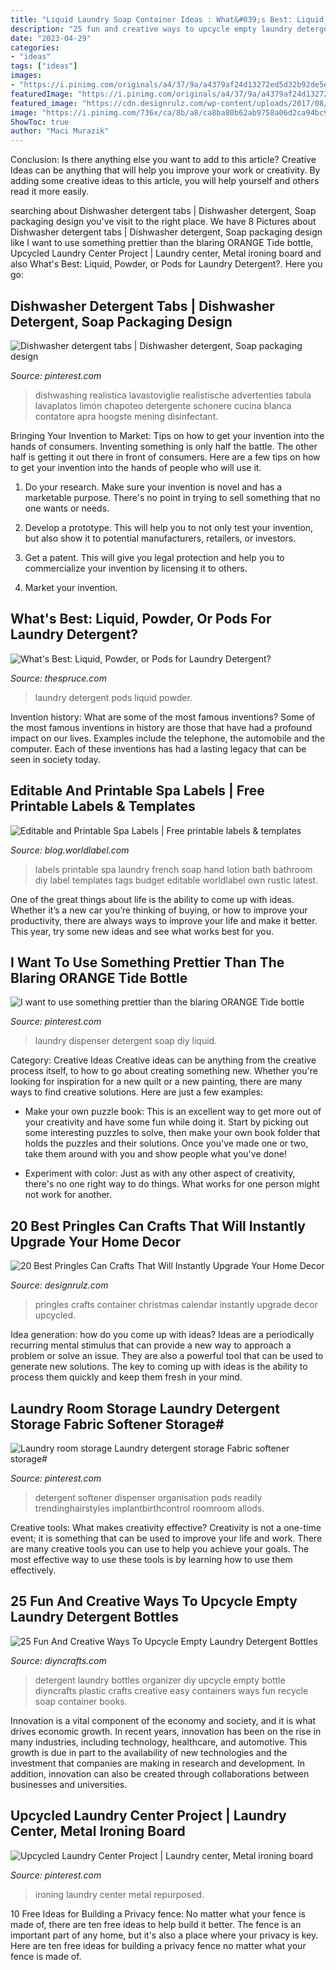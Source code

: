 ```yaml
---
title: "Liquid Laundry Soap Container Ideas : What&#039;s Best: Liquid, Powder, Or Pods For Laundry Detergent?"
description: "25 fun and creative ways to upcycle empty laundry detergent bottles"
date: "2023-04-29"
categories:
- "ideas"
tags: ["ideas"]
images:
- "https://i.pinimg.com/originals/a4/37/9a/a4379af24d13272ed5d32b92de5eda47.jpg"
featuredImage: "https://i.pinimg.com/originals/a4/37/9a/a4379af24d13272ed5d32b92de5eda47.jpg"
featured_image: "https://cdn.designrulz.com/wp-content/uploads/2017/08/avent-christmas-calendar.jpg"
image: "https://i.pinimg.com/736x/ca/8b/a8/ca8ba80b62ab9758a06d2ca94bc9e2c9.jpg"
ShowToc: true
author: "Maci Murazik"
---
```



Conclusion: Is there anything else you want to add to this article?
Creative Ideas can be anything that will help you improve your work or creativity. By adding some creative ideas to this article, you will help yourself and others read it more easily.

	

		
searching about Dishwasher detergent tabs | Dishwasher detergent, Soap packaging design you've visit to the right place. We have 8 Pictures about Dishwasher detergent tabs | Dishwasher detergent, Soap packaging design like I want to use something prettier than the blaring ORANGE Tide bottle, Upcycled Laundry Center Project | Laundry center, Metal ironing board and also What&#039;s Best: Liquid, Powder, or Pods for Laundry Detergent?. Here you go:
		
    
## Dishwasher Detergent Tabs | Dishwasher Detergent, Soap Packaging Design

<img loading=lazy src="https://i.pinimg.com/736x/ca/8b/a8/ca8ba80b62ab9758a06d2ca94bc9e2c9.jpg" onerror="this.onerror=null;this.src='https://tse1.mm.bing.net/th?id=OIP.8FVHc0PuIik95nQy521F0gHaK3&amp;pid=15.1';" alt="Dishwasher detergent tabs | Dishwasher detergent, Soap packaging design">

_Source: pinterest.com_

>dishwashing realistica lavastoviglie realistische advertenties tabula lavaplatos limón chapoteo detergente schonere cucina blanca contatore apra hoogste mening disinfectant. 

	

Bringing Your Invention to Market: Tips on how to get your invention into the hands of consumers.
Inventing something is only half the battle. The other half is getting it out there in front of consumers. Here are a few tips on how to get your invention into the hands of people who will use it.
1. Do your research. Make sure your invention is novel and has a marketable purpose. There's no point in trying to sell something that no one wants or needs.

2. Develop a prototype. This will help you to not only test your invention, but also show it to potential manufacturers, retailers, or investors.

3. Get a patent. This will give you legal protection and help you to commercialize your invention by licensing it to others.

4. Market your invention.

    
## What&#039;s Best: Liquid, Powder, Or Pods For Laundry Detergent?

<img loading=lazy src="https://www.thespruce.com/thmb/822-bsyA07E4icHqBSWgeF_fUO0=/6325x4217/filters:fill(auto,1)/the-best-laundry-detergent-4126598-01-b962232592e54fa98d777460664b4da5.jpg" onerror="this.onerror=null;this.src='https://tse3.mm.bing.net/th?id=OIP._sqZEx8JKavZJ7zdePnZpwHaE8&amp;pid=15.1';" alt="What&#039;s Best: Liquid, Powder, or Pods for Laundry Detergent?">

_Source: thespruce.com_

>laundry detergent pods liquid powder. 

	

Invention history: What are some of the most famous inventions?
Some of the most famous inventions in history are those that have had a profound impact on our lives. Examples include the telephone, the automobile and the computer. Each of these inventions has had a lasting legacy that can be seen in society today.

    
## Editable And Printable Spa Labels | Free Printable Labels &amp; Templates

<img loading=lazy src="https://blog.worldlabel.com/wp-content/myfiles/2014/09/Hand_Soap_Lotion_Labels_Printable.jpg" onerror="this.onerror=null;this.src='https://tse1.mm.bing.net/th?id=OIP.jM_HXZ5pb09BXk4oOvZgsQHaIn&amp;pid=15.1';" alt="Editable and Printable Spa Labels | Free printable labels &amp; templates">

_Source: blog.worldlabel.com_

>labels printable spa laundry french soap hand lotion bath bathroom diy label templates tags budget editable worldlabel own rustic latest. 

	

One of the great things about life is the ability to come up with ideas. Whether it’s a new car you’re thinking of buying, or how to improve your productivity, there are always ways to improve your life and make it better. This year, try some new ideas and see what works best for you.

    
## I Want To Use Something Prettier Than The Blaring ORANGE Tide Bottle

<img loading=lazy src="https://i.pinimg.com/originals/a4/37/9a/a4379af24d13272ed5d32b92de5eda47.jpg" onerror="this.onerror=null;this.src='https://tse1.mm.bing.net/th?id=OIP.H-pN9ANNrgMWiA6D2ntGCgHaGI&amp;pid=15.1';" alt="I want to use something prettier than the blaring ORANGE Tide bottle">

_Source: pinterest.com_

>laundry dispenser detergent soap diy liquid. 

	

Category: Creative Ideas
Creative ideas can be anything from the creative process itself, to how to go about creating something new. Whether you're looking for inspiration for a new quilt or a new painting, there are many ways to find creative solutions. Here are just a few examples: 
- Make your own puzzle book: This is an excellent way to get more out of your creativity and have some fun while doing it. Start by picking out some interesting puzzles to solve, then make your own book folder that holds the puzzles and their solutions. Once you've made one or two, take them around with you and show people what you've done! 

- Experiment with color: Just as with any other aspect of creativity, there's no one right way to do things. What works for one person might not work for another.

    
## 20 Best Pringles Can Crafts That Will Instantly Upgrade Your Home Decor

<img loading=lazy src="https://cdn.designrulz.com/wp-content/uploads/2017/08/avent-christmas-calendar.jpg" onerror="this.onerror=null;this.src='https://tse2.mm.bing.net/th?id=OIP.Cz2txChsBRWDdKf5i4M2WAHaJ4&amp;pid=15.1';" alt="20 Best Pringles Can Crafts That Will Instantly Upgrade Your Home Decor">

_Source: designrulz.com_

>pringles crafts container christmas calendar instantly upgrade decor upcycled. 

	

Idea generation: how do you come up with ideas?
Ideas are a periodically recurring mental stimulus that can provide a new way to approach a problem or solve an issue. They are also a powerful tool that can be used to generate new solutions. The key to coming up with ideas is the ability to process them quickly and keep them fresh in your mind.

    
## Laundry Room Storage Laundry Detergent Storage Fabric Softener Storage#

<img loading=lazy src="https://i.pinimg.com/736x/79/93/42/799342eea84c895bf98281ab3b402802.jpg" onerror="this.onerror=null;this.src='https://tse4.mm.bing.net/th?id=OIP.jncuQyTCFJw2MaUZJBue_AHaNL&amp;pid=15.1';" alt="Laundry room storage Laundry detergent storage Fabric softener storage#">

_Source: pinterest.com_

>detergent softener dispenser organisation pods readily trendinghairstyles implantbirthcontrol roomroom allods. 

	

Creative tools: What makes creativity effective?
Creativity is not a one-time event; it is something that can be used to improve your life and work. There are many creative tools you can use to help you achieve your goals. The most effective way to use these tools is by learning how to use them effectively.

    
## 25 Fun And Creative Ways To Upcycle Empty Laundry Detergent Bottles

<img loading=lazy src="http://www.diyncrafts.com/wp-content/uploads/2017/04/4-book-organizer.jpg" onerror="this.onerror=null;this.src='https://tse1.mm.bing.net/th?id=OIP.dOsiJL6_BF0uORq2xPvZEQHaKn&amp;pid=15.1';" alt="25 Fun And Creative Ways To Upcycle Empty Laundry Detergent Bottles">

_Source: diyncrafts.com_

>detergent laundry bottles organizer diy upcycle empty bottle diyncrafts plastic crafts creative easy containers ways fun recycle soap container books. 

	

Innovation is a vital component of the economy and society, and it is what drives economic growth. In recent years, innovation has been on the rise in many industries, including technology, healthcare, and automotive. This growth is due in part to the availability of new technologies and the investment that companies are making in research and development. In addition, innovation can also be created through collaborations between businesses and universities.

    
## Upcycled Laundry Center Project | Laundry Center, Metal Ironing Board

<img loading=lazy src="https://i.pinimg.com/originals/43/69/58/43695824f09ba2344f3cc5b09ea75aa5.jpg" onerror="this.onerror=null;this.src='https://tse3.mm.bing.net/th?id=OIP.k_rLFnrFD4Dk4nm7jlFVYgAAAA&amp;pid=15.1';" alt="Upcycled Laundry Center Project | Laundry center, Metal ironing board">

_Source: pinterest.com_

>ironing laundry center metal repurposed. 

	

10 Free Ideas for Building a Privacy fence: No matter what your fence is made of, there are ten free ideas to help build it better.
The fence is an important part of any home, but it's also a place where your privacy is key. Here are ten free ideas for building a privacy fence no matter what your fence is made of.

